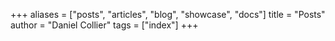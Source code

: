+++
aliases = ["posts", "articles", "blog", "showcase", "docs"]
title = "Posts" 
author = "Daniel Collier"
tags = ["index"]
+++
